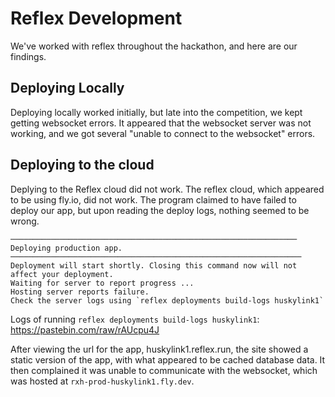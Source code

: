 # Reflex Development

We've worked with reflex throughout the hackathon, and here are our findings.

## Deploying Locally

Deploying locally worked initially, but late into the competition, we kept getting websocket errors. It appeared that the websocket server was not working, and we got several "unable to connect to the websocket" errors.

## Deploying to the cloud

Deplying to the Reflex cloud did not work. The reflex cloud, which appeared to be using fly.io, did not work. The program claimed to have failed to deploy our app, but upon reading the deploy logs, nothing seemed to be wrong.

```
──────────────────────────────────────────────────────────────── Deploying production app. ─────────────────────────────────────────────────────────────────
Deployment will start shortly. Closing this command now will not affect your deployment.
Waiting for server to report progress ...
Hosting server reports failure.
Check the server logs using `reflex deployments build-logs huskylink1`
```

Logs of running `reflex deployments build-logs huskylink1`: https://pastebin.com/raw/rAUcpu4J

After viewing the url for the app, huskylink1.reflex.run, the site showed a static version of the app, with what appeared to be cached database data. It then complained it was unable to communicate with the websocket, which was hosted at `rxh-prod-huskylink1.fly.dev`.
